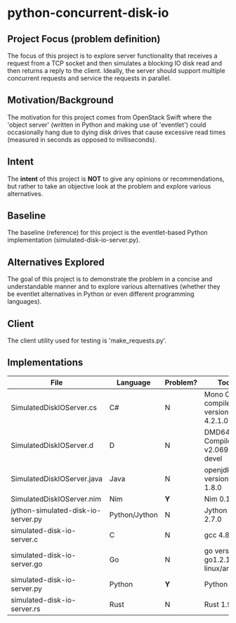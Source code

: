 # python-concurrent-disk-io

Project Focus (problem definition)
----------------------------------
The focus of this project is to explore server functionality that
receives a request from a TCP socket and then simulates a blocking
IO disk read and then returns a reply to the client. Ideally, the
server should support multiple concurrent requests and service
the requests in parallel.

Motivation/Background
---------------------
The motivation for this project comes from OpenStack Swift where
the 'object server' (written in Python and making use of 'eventlet')
could occasionally hang due to dying disk drives that cause excessive
read times (measured in seconds as opposed to milliseconds).

Intent
------
The **intent** of this project is **NOT** to give any opinions or
recommendations, but rather to take an objective look at the
problem and explore various alternatives.

Baseline
--------
The baseline (reference) for this project is the eventlet-based
Python implementation (simulated-disk-io-server.py).

Alternatives Explored
---------------------
The goal of this project is to demonstrate the problem in a concise
and understandable manner and to explore various alternatives (whether
they be eventlet alternatives in Python or even different programming
languages).

Client
------
The client utility used for testing is 'make_requests.py'.

Implementations
---------------

| File                               | Language      | Problem? | Tool |
| ----                               | --------      | -------- | ---------- |
| SimulatedDiskIOServer.cs           | C#            | N        | Mono C# compiler version 4.2.1.0 |
| SimulatedDiskIOServer.d            | D             | N        | DMD64 D Compiler v2.069.2-devel |
| SimulatedDiskIOServer.java         | Java          | N        | openjdk version 1.8.0 |
| SimulatedDiskIOServer.nim          | Nim           | **Y**    | Nim 0.11.2 |
| jython-simulated-disk-io-server.py | Python/Jython | N        | Jython 2.7.0 |
| simulated-disk-io-server.c         | C             | N        | gcc 4.8.5 |
| simulated-disk-io-server.go        | Go            | N        | go version go1.2.1 linux/amd64 |
| simulated-disk-io-server.py        | Python        | **Y**    | Python 2.7 |
| simulated-disk-io-server.rs        | Rust          | N        | Rust 1.9 |


